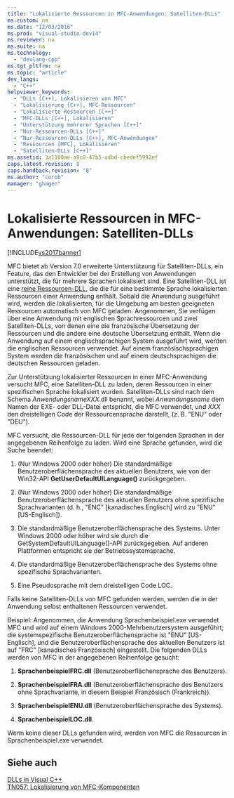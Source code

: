 ```yaml
---
title: "Lokalisierte Ressourcen in MFC-Anwendungen: Satelliten-DLLs"
ms.custom: na
ms.date: "12/03/2016"
ms.prod: "visual-studio-dev14"
ms.reviewer: na
ms.suite: na
ms.technology: 
  - "devlang-cpp"
ms.tgt_pltfrm: na
ms.topic: "article"
dev_langs: 
  - "C++"
helpviewer_keywords: 
  - "DLLs [C++], Lokalisieren von MFC"
  - "Lokalisierung [C++], MFC-Ressourcen"
  - "Lokalisierte Ressourcen [C++]"
  - "MFC-DLLs [C++], Lokalisieren"
  - "Unterstützung mehrerer Sprachen [C++]"
  - "Nur-Ressourcen-DLLs [C++]"
  - "Nur-Ressourcen-DLLs [C++], MFC-Anwendungen"
  - "Ressourcen [MFC], Lokalisieren"
  - "Satelliten-DLLs [C++]"
ms.assetid: 3a1100ae-a9c8-47b5-adbd-cbedef5992ef
caps.latest.revision: 8
caps.handback.revision: "8"
ms.author: "corob"
manager: "ghogen"
---
```

# Lokalisierte Ressourcen in MFC-Anwendungen: Satelliten-DLLs
[!INCLUDE[vs2017banner](../assembler/inline/includes/vs2017banner.md)]

MFC bietet ab Version 7.0 erweiterte Unterstützung für Satelliten\-DLLs, ein Feature, das den Entwickler bei der Erstellung von Anwendungen unterstützt, die für mehrere Sprachen lokalisiert sind.  Eine Satelliten\-DLL ist eine [reine Ressourcen\-DLL](../build/creating-a-resource-only-dll.md), die die für eine bestimmte Sprache lokalisierten Ressourcen einer Anwendung enthält.  Sobald die Anwendung ausgeführt wird, werden die lokalisierten, für die Umgebung am besten geeigneten Ressourcen automatisch von MFC geladen.  Angenommen, Sie verfügen über eine Anwendung mit englischen Sprachressourcen und zwei Satelliten\-DLLs, von denen eine die französische Übersetzung der Ressourcen und die andere eine deutsche Übersetzung enthält.  Wenn die Anwendung auf einem englischsprachigen System ausgeführt wird, werden die englischen Ressourcen verwendet.  Auf einem französischsprachigen System werden die französischen und auf einem deutschsprachigen die deutschen Ressourcen geladen.  
  
 Zur Unterstützung lokalisierter Ressourcen in einer MFC\-Anwendung versucht MFC, eine Satelliten\-DLL zu laden, deren Ressourcen in einer spezifischen Sprache lokalisiert wurden.  Satelliten\-DLLs sind nach dem Schema *AnwendungsnameXXX*.dll benannt, wobei *Anwendungsname* dem Namen der EXE\- oder DLL\-Datei entspricht, die MFC verwendet, und *XXX* den dreistelligen Code der Ressourcensprache darstellt, \(z. B. "ENU" oder "DEU"\).  
  
 MFC versucht, die Ressourcen\-DLL für jede der folgenden Sprachen in der angegebenen Reihenfolge zu laden. Wird eine Sprache gefunden, wird die Suche beendet:  
  
1.  \(Nur Windows 2000 oder höher\) Die standardmäßige Benutzeroberflächensprache des aktuellen Benutzers, wie von der Win32\-API **GetUserDefaultUILanguage\(\)** zurückgegeben.  
  
2.  \(Nur Windows 2000 oder höher\) Die standardmäßige Benutzeroberflächensprache des aktuellen Benutzers ohne spezifische Sprachvarianten \(d. h., "ENC" \[kanadisches Englisch\] wird zu "ENU"  \[US\-Englisch\]\).  
  
3.  Die standardmäßige Benutzeroberflächensprache des Systems.  Unter Windows 2000 oder höher wird sie durch die GetSystemDefaultUILanguage\(\)\-API zurückgegeben.  Auf anderen Plattformen entspricht sie der Betriebssystemsprache.  
  
4.  Die standardmäßige Benutzeroberflächensprache des Systems ohne spezifische Sprachvarianten.  
  
5.  Eine Pseudosprache mit dem dreistelligen Code LOC.  
  
 Falls keine Satelliten\-DLLs von MFC gefunden werden, werden die in der Anwendung selbst enthaltenen Ressourcen verwendet.  
  
 Beispiel: Angenommen, die Anwendung Sprachenbeispiel.exe verwendet MFC und wird auf einem Windows 2000\-Mehrbenutzersystem ausgeführt; die systemspezifische Benutzeroberflächensprache ist "ENU" \[US\-Englisch\],  und die Benutzeroberflächensprache des aktuellen Benutzers ist auf "FRC" \[kanadisches Französisch\] eingestellt.  Die folgenden DLLs werden von MFC in der angegebenen Reihenfolge gesucht:  
  
1.  **SprachenbeispielFRC.dll** \(Benutzeroberflächensprache des Benutzers\).  
  
2.  **SprachenbeispielFRA.dll** \(Benutzeroberflächensprache des Benutzers ohne Sprachvariante, in diesem Beispiel Französisch \(Frankreich\)\).  
  
3.  **SprachenbeispielENU.dll** \(Benutzeroberflächensprache des Systems\).  
  
4.  **SprachenbeispielLOC.dll**.  
  
 Wenn keine dieser DLLs gefunden wird, werden von MFC die Ressourcen in Sprachenbeispiel.exe verwendet.  
  
## Siehe auch  
 [DLLs in Visual C\+\+](../build/dlls-in-visual-cpp.md)   
 [TN057: Lokalisierung von MFC\-Komponenten](../mfc/tn057-localization-of-mfc-components.md)